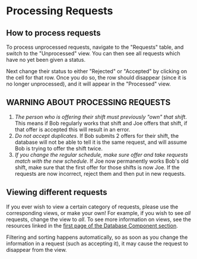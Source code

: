 # Processing Requests

## How to process requests
To process unprocessed requests, navigate to the "Requests" table, and switch to the "Unprocessed" view. You can then see all requests which have no yet been given a status.

Next change their status to either "Rejected" or "Accepted" by clicking on the cell for that row. Once you do so, the row should disappear (since it is no longer unprocessed), and it will appear in the "Processed" view.

## WARNING ABOUT PROCESSING REQUESTS
1. *The person who is offering their shift must previously "own" that shift*. This means if Bob regularly works that shift and Joe offers that shift, if that offer is accepted this will result in an error.
2. *Do not accept duplicates*. If Bob submits 2 offers for their shift, the database will not be able to tell it is the same request, and will assume Bob is trying to offer the shift twice.
3. *If you change the regular schedule, make sure offer and take requests match with the new schedule*. If Joe now permanently works Bob's old shift, make sure that the first offer for those shifts is now Joe. If the requests are now incorrect, reject them and then put in new requests.

## Viewing different requests
If you ever wish to view a certain category of requests, please use the corresponding views, or make your own! For example, if you wish to see *all* requests, change the view to *all*. To see more information on views, see the resources linked in the [first page of the Database Component section](/database).

Filtering and sorting happens automatically, so as soon as you change the information in a request (such as accepting it), it may cause the request to disappear from the view.